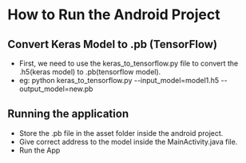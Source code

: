 # How to Run the Android Project

## Convert Keras Model to .pb (TensorFlow)
* First, we need to use the keras_to_tensorflow.py file to convert the .h5(keras model) to .pb(tensorflow model).
* eg: python keras_to_tensorflow.py --input_model=model1.h5 --output_model=new.pb

## Running the application
* Store the .pb file in the asset folder inside the android project.
* Give correct address to the model inside the MainActivity.java file.
* Run the App
